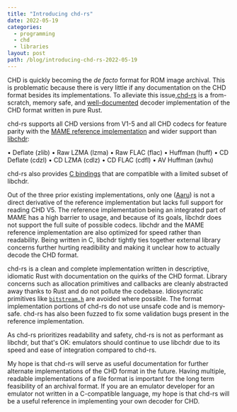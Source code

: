 ```yaml
---
title: "Introducing chd-rs"
date: 2022-05-19
categories:
  - programming
  - chd
  - libraries
layout: post
path: /blog/introducing-chd-rs-2022-05-19
---
```


CHD is quickly becoming the *de facto* format for ROM image archival. This is problematic because there is very little if any documentation on the CHD format besides its implementations. To alleviate this issue,[chd-rs](https://github.com/SnowflakePowered/chd-rs) is a from-scratch, memory safe, and [well-documented](https://docs.rs/chd/0.0.9/chd/) decoder implementation of the CHD format written in pure Rust. 

chd-rs supports all CHD versions from V1-5 and all CHD codecs for feature parity with the [MAME reference implementation](https://github.com/mamedev/mame/blob/75e986a65178e129efa88d7cc969e93203a45a91/src/lib/util/chd.cpp) and wider support than [libchdr](https://github.com/rtissera/libchdr):

• Deflate (zlib)
• Raw LZMA (lzma)
• Raw FLAC (flac)
• Huffman (huff)
• CD Deflate (cdzl)
• CD LZMA (cdlz)
• CD FLAC (cdfl)
• AV Huffman (avhu)


chd-rs also provides [C bindings](https://github.com/SnowflakePowered/chd-rs/tree/master/chd-rs-capi) that are compatible with a limited subset of libchdr. 

Out of the three prior existing implementations, only one ([Aaru](https://github.com/aaru-dps/Aaru/tree/762e3eb6d25b0a5ec81bacad2da442c11850e47d/Aaru.Images/CHD)) is not a direct derivative of the reference implementation but lacks full support for reading CHD V5. The reference implementation being an integrated part of MAME has a high barrier to usage, and because of its goals, libchdr does not support the full suite of possible codecs. libchdr and the MAME reference implementation are also optimized for speed rather than 
readability. Being written in C, libchdr tightly ties together external library concerns further hurting readibility and making it unclear how to actually decode the CHD format.

chd-rs is a clean and complete implementation written in descriptive, idiomatic Rust with documentation on the quirks of the CHD format. Library concerns such as allocation primitives and callbacks are cleanly abstracted away thanks to Rust and do not pollute the codebase. Idiosyncratic primitives like [`bitstream.h`](https://github.com/rtissera/libchdr/blob/master/include/libchdr/bitstream.h) are avoided where possible. The format implementation portions of chd-rs do not use unsafe code and is memory-safe. chd-rs has also been fuzzed to fix some validation bugs present in the reference implementation.

As chd-rs prioritizes readability and safety, chd-rs is not as performant as libchdr, but that's OK: emulators should continue to use libchdr due to its speed and ease of integration compared to chd-rs.

My hope is that chd-rs will serve as useful documentation for further alternate implementations of the CHD format in the future. Having multiple, readable implementations of a file format is important for the long term feasibility of an archival format. If you are an emulator developer for an emulator not written in a C-compatible language, my hope is that chd-rs will be a useful reference in implementing your own decoder for CHD.
